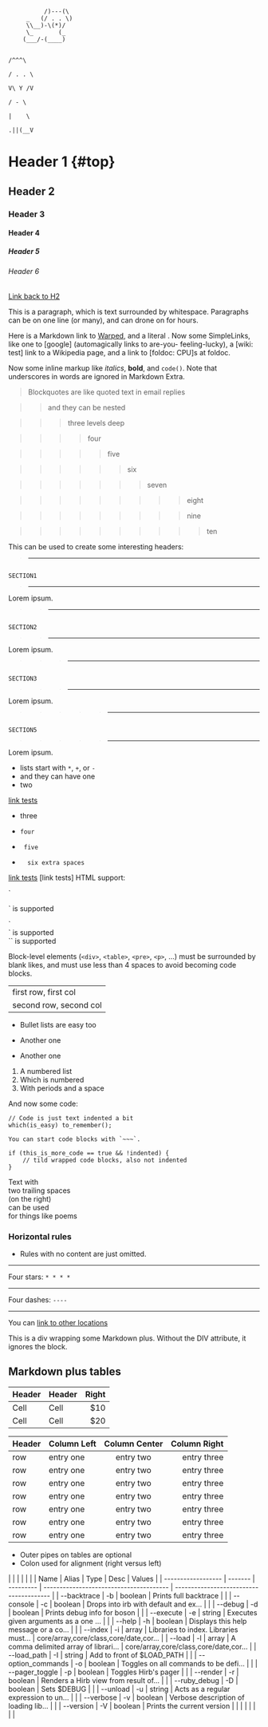 ````
          /)---(\ 
     _   (/ . . \)
     \\__)-\(*)/  
     \_       (_                    
    (___/-(____)                  
````

                                                                                                                  /^^^\
                                                                                                                 / . . \ 
                                                                                                                 V\ Y /V
                                                                                                                  / - \
                                                                                                                  |    \
                                                                                                                 .||(__V

# Header 1 {#top}
## Header 2 ##
### Header 3 ###
#### Header 4 ####
##### Header 5 #####
###### Header 6 ######

[Link back to H2](#id-goes-here)

This is a paragraph, which is text surrounded by whitespace. Paragraphs can be on one 
line (or many), and can drone on for hours.  

Here is a Markdown link to [Warped](http://warpedvisions.org), and a literal . 
Now some SimpleLinks, like one to [google] (automagically links to are-you-
feeling-lucky), a [wiki: test] link to a Wikipedia page, and a link to 
[foldoc: CPU]s at foldoc.  

Now some inline markup like _italics_,  **bold**, and `code()`. Note that underscores in 
words are ignored in Markdown Extra.


> Blockquotes are like quoted text in email replies

> > and they can be nested

> > > three levels deep

> > > > four

> > > > > five

> > > > > > six

> > > > > > > seven

> > > > > > > > > eight

> > > > > > > > > nine

> > > > > > > > > > ten

This can be used to create some interesting headers:

> ------------------------------------------------------------------------------------------------------------------------
                                                                                                                  SECTION1
> ------------------------------------------------------------------------------------------------------------------------

Lorem ipsum.

> > ----------------------------------------------------------------------------------------------------------------------
                                                                                                                 SECTION2
> > ----------------------------------------------------------------------------------------------------------------------
 

Lorem ipsum.

> > > --------------------------------------------------------------------------------------------------------------------
                                                                                                                 SECTION3
> > > --------------------------------------------------------------------------------------------------------------------

Lorem ipsum.

> > > > > ----------------------------------------------------------------------------------------------------------------
                                                                                                                 SECTION5
> > > > > ----------------------------------------------------------------------------------------------------------------

   
Lorem ipsum.


* lists start with `*`, `+`, or `-`
*  and they can have one
*   two

[link tests]()


*    three
*     four
*      five
*       six extra spaces

[link tests]() 
[link tests]
HTML support:

   <p> `<p>` is supported </p>
   <div> `<div>` is supported </div>
   <span> `<span>` is supported </span>


Block-level elements (`<div>`, `<table>`, `<pre>`, `<p>`, ...) must be surrounded by blank likes,
and must use less than 4 spaces to avoid becoming code blocks.

<table>
   <tr><td>first row, first col</td></tr>
   <tr><td>second row, second col</td></tr>
</table>

* Bullet lists are easy too
- Another one
+ Another one

1. A numbered list
2. Which is numbered
3. With periods and a space

And now some code:

    // Code is just text indented a bit
    which(is_easy) to_remember();

~~~
You can start code blocks with `~~~`.

if (this_is_more_code == true && !indented) {
    // tild wrapped code blocks, also not indented
}

~~~


Text with  
two trailing spaces  
(on the right)  
can be used  
for things like poems  

### Horizontal rules

+ Rules with no content are just omitted.

* * * *
Four stars: `* * * *`

----
Four dashes: `----`


--------------------------

You can [link to other locations](http://)

<div class="custom-class" markdown="1">
This is a div wrapping some Markdown plus.  Without the DIV attribute, it ignores the 
block. 
</div>

## Markdown plus tables ##

| Header | Header | Right  |
| ------ | ------ | -----: |
|  Cell  |  Cell  |   $10  |
|  Cell  |  Cell  |   $20  |


**Header**     | Column Left   | Column Center    | Column Right
-------------- | :-----------  | :------------:   | ------------:
row            | entry one     | entry two        | entry three
row            | entry one     | entry two        | entry three
row            | entry one     | entry two        | entry three
row            | entry one     | entry two        | entry three
row            | entry one     | entry two        | entry three
row            | entry one     | entry two        | entry three
row            | entry one     | entry two        | entry three

* Outer pipes on tables are optional
* Colon used for alignment (right versus left)


|                    |         |           |                                         |                                         |
| Name               |  Alias  |  Type     |  Desc                                   |  Values                                 |
| ------------------ | ------- | --------- | --------------------------------------- | --------------------------------------- |
| --backtrace        |  -b     |  boolean  |  Prints full backtrace                  |                                         |
| --console          |  -c     |  boolean  |  Drops into irb with default and ex...  |                                         |
| --debug            |  -d     |  boolean  |  Prints debug info for boson            |                                         |
| --execute          |  -e     |  string   |  Executes given arguments as a one ...  |                                         |
| --help             |  -h     |  boolean  |  Displays this help message or a co...  |                                         |
| --index            |  -i     |  array    |  Libraries to index. Libraries must...  |  core/array,core/class,core/date,cor... |
| --load             |  -l     |  array    |  A comma delimited array of librari...  |  core/array,core/class,core/date,cor... |
| --load_path        |  -I     |  string   |  Add to front of $LOAD_PATH             |                                         |
| --option_commands  |  -o     |  boolean  |  Toggles on all commands to be defi...  |                                         |
| --pager_toggle     |  -p     |  boolean  |  Toggles Hirb's pager                   |                                         |
| --render           |  -r     |  boolean  |  Renders a Hirb view from result of...  |                                         |
| --ruby_debug       |  -D     |  boolean  |  Sets $DEBUG                            |                                         |
| --unload           |  -u     |  string   |  Acts as a regular expression to un...  |                                         |
| --verbose          |  -v     |  boolean  |  Verbose description of loading lib...  |                                         |
| --version          |  -V     |  boolean  |  Prints the current version             |                                         |
|                    |         |           |                                         |                                         |

